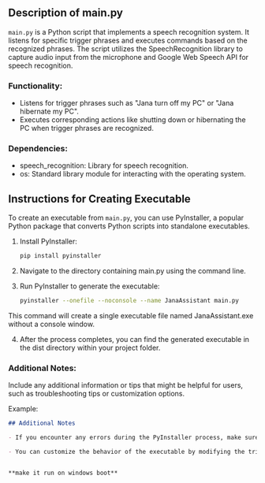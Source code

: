 ## Description of main.py

`main.py` is a Python script that implements a speech recognition system. It listens for specific trigger phrases and executes commands based on the recognized phrases. The script utilizes the SpeechRecognition library to capture audio input from the microphone and Google Web Speech API for speech recognition.

### Functionality:
- Listens for trigger phrases such as "Jana turn off my PC" or "Jana hibernate my PC".
- Executes corresponding actions like shutting down or hibernating the PC when trigger phrases are recognized.

### Dependencies:
- speech_recognition: Library for speech recognition.
- os: Standard library module for interacting with the operating system.

## Instructions for Creating Executable

To create an executable from `main.py`, you can use PyInstaller, a popular Python package that converts Python scripts into standalone executables.

1. Install PyInstaller:
   ```bash
   pip install pyinstaller
   ```

2. Navigate to the directory containing main.py using the command line.

3. Run PyInstaller to generate the executable:
    ```bash
    pyinstaller --onefile --noconsole --name JanaAssistant main.py
    ```
This command will create a single executable file named JanaAssistant.exe without a console window.

4. After the process completes, you can find the generated executable in the dist directory within your project folder.

### Additional Notes:
Include any additional information or tips that might be helpful for users, such as troubleshooting tips or customization options.

Example:
```markdown
## Additional Notes

- If you encounter any errors during the PyInstaller process, make sure all dependencies are installed and up to date.

- You can customize the behavior of the executable by modifying the trigger phrases and corresponding actions in `main.py` before creating the executable.


**make it run on windows boot**


